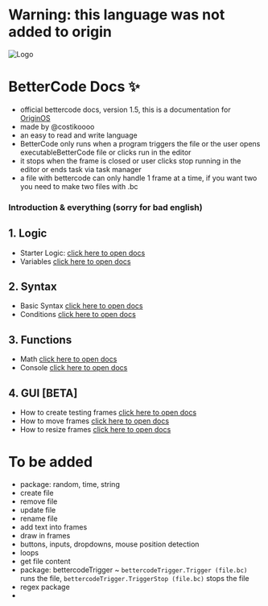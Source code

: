 # Warning: this language was not added to origin
![Logo](https://github.com/Mistium/Origin-OS/blob/main/3rd%20Party/3rdPartyLanguages/BC/logo.png)
# **BetterCode Docs** ✨
- official bettercode docs, version 1.5, this is a documentation for [OriginOS](https://github.com/Mistium/Origin-OS)
- made by @costikoooo
- an easy to read and write language
- BetterCode only runs when a program triggers the file or the user opens executableBetterCode file or clicks run in the editor
- it stops when the frame is closed or user clicks stop running in the editor or ends task via task manager
- a file with bettercode can only handle 1 frame at a time, if you want two you need to make two files with .bc

### Introduction & everything (sorry for bad english)

## 1. Logic
- Starter Logic:
[click here to open docs](https://github.com/Mistium/Origin-OS/blob/main/3rd%20Party/3rdPartyLanguages/BC/logic.md)
- Variables
[click here to open docs](https://github.com/Mistium/Origin-OS/blob/main/3rd%20Party/3rdPartyLanguages/BC/variables.md)

## 2. Syntax
- Basic Syntax
[click here to open docs](https://github.com/Mistium/Origin-OS/blob/main/3rd%20Party/3rdPartyLanguages/BC/basicsyntax.md)
- Conditions
[click here to open docs](https://github.com/Mistium/Origin-OS/blob/main/3rd%20Party/3rdPartyLanguages/BC/conditions.md)

## 3. Functions
- Math
[click here to open docs](https://github.com/Mistium/Origin-OS/blob/main/3rd%20Party/3rdPartyLanguages/BC/math.md)
- Console
[click here to open docs](https://github.com/Mistium/Origin-OS/blob/main/3rd%20Party/3rdPartyLanguages/BC/console.md)

## 4. GUI [BETA]
- How to create testing frames
[click here to open docs](https://github.com/Mistium/Origin-OS/blob/main/3rd%20Party/3rdPartyLanguages/BC/gui.md)
- How to move frames
[click here to open docs](https://github.com/Mistium/Origin-OS/blob/main/3rd%20Party/3rdPartyLanguages/BC/guimove.md)
- How to resize frames
[click here to open docs](https://github.com/Mistium/Origin-OS/blob/main/3rd%20Party/3rdPartyLanguages/BC/resizegui.md)

# To be added
- package: random, time, string
- create file
- remove file
- update file
- rename file
- add text into frames
- draw in frames
- buttons, inputs, dropdowns, mouse position detection
- loops
- get file content
- package: bettercodeTrigger ~ `bettercodeTrigger.Trigger (file.bc)` runs the file, `bettercodeTrigger.TriggerStop (file.bc)` stops the file
- regex package
- 


